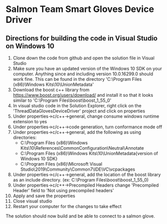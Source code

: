 # Salmon Team Smart Gloves Device Driver

## Directions for building the code in Visual Studio on Windows 10
1. Clone down the code from github and open the solution file in Visual Studio
2. Make sure you have an updated version of the Windows 10 SDK on your computer.
	Anything since and including version 10.0.16299.0 should work fine. This can be found in 
	the directory 'C:\Program Files (x86)\Windows Kits\10\UnionMetadata\'
3. Download the boost c++ library from https://www.boost.org/users/download/ and install it so that it
	looks similar to 'C:\Program Files\boost\boost_1_55_0'
4. In visual studio code in the Solution Explorer, right click on the 'ThreadDataGlovesDeviceDriver' project
	and click on properties
5. Under properties->c/c++->general, change consume windows runtime extension to yes
6. Under properties->c/c++->code generation, turn conformance mode off
7. Under properties->c/c++->general, add the following as using directories:
	- C:\Program Files (x86)\Windows Kits\10\References\CommonConfiguration\Neutral\Annotate
	- C:\Program Files (x86)\Windows Kits\10\UnionMetadata\{version of Windows 10 SDK}
	- C:\Program Files (x86)\Microsoft Visual Studio\2019\Community\Common7\IDE\VC\vcpackages
8. Under properties->c/c++->general, add the location of the boost library as an include directory. 
	(ex: C:\Program Files\boost\boost_1_55_0)
9. Under properties->c/c++->Precompiled Headers change 'Precompiled Header' field to 
	'Not using precompiled headers'
10. Apply and save the properties
11. Close visual studio
12. Restart your computer for the changes to take effect

The solution should now build and be able to connect to a salmon glove.